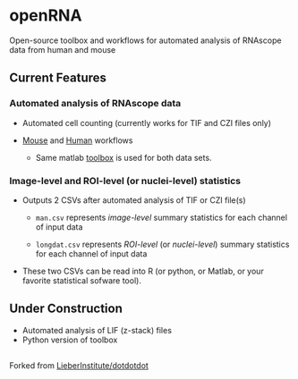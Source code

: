 <!-- <h1 align="center"> openRNA </h1 -->
# openRNA

Open-source toolbox and workflows for automated analysis of RNAscope data from human and mouse

## Current Features
### Automated analysis of RNAscope data
  * Automated cell counting (currently works for TIF and CZI files only)
 
  * [Mouse](docs/mouse_vignette.md) and [Human](docs/human_vignette.md) workflows
  
    * Same matlab [toolbox](https://github.com/nikmerlock97/openRNA/tree/master/toolbox) is used for both data sets.
  

### Image-level and ROI-level (or nuclei-level) statistics
  * Outputs 2 CSVs after automated analysis of TIF or CZI file(s)
 
    * `man.csv` represents *image-level* summary statistics for each channel of input data
   
    * `longdat.csv` represents *ROI-level* (or *nuclei-level*) summary statistics for each channel of input data

  * These two CSVs can be read into R (or python, or Matlab, or your favorite statistical sofware tool). 



## Under Construction
* Automated analysis of LIF (z-stack) files
* Python version of toolbox 


##

Forked from [LieberInstitute/dotdotdot](https://github.com/LieberInstitute/dotdotdot)
